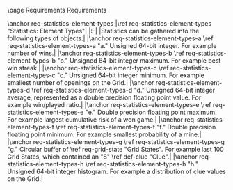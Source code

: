 \page Requirements Requirements

\anchor req-statistics-element-types
|\ref req-statistics-element-types "Statistics: Element Types"|
|:-|
|Statistics can be gathered into the following types of objects.|
|\anchor req-statistics-element-types-a \ref req-statistics-element-types-a "a." Unsigned 64-bit integer. For example number of wins.|
|\anchor req-statistics-element-types-b \ref req-statistics-element-types-b "b." Unsigned 64-bit integer maximum. For example best win streak.|
|\anchor req-statistics-element-types-c \ref req-statistics-element-types-c "c." Unsigned 64-bit integer minimum. For example smallest number of openings on the Grid.|
|\anchor req-statistics-element-types-d \ref req-statistics-element-types-d "d." Unsigned 64-bit integer average, represented as a double precision floating point value. For example win/played ratio.|
|\anchor req-statistics-element-types-e \ref req-statistics-element-types-e "e." Double precision floating point maximum. For example largest cumulative risk of a won game.|
|\anchor req-statistics-element-types-f \ref req-statistics-element-types-f "f." Double precision floating point minimum. For example smallest probability of a mine.|
|\anchor req-statistics-element-types-g \ref req-statistics-element-types-g "g." Circular buffer of \ref req-grid-state "Grid States". For example last 100 Grid States, which contained an "8" \ref def-clue "Clue".|
|\anchor req-statistics-element-types-h \ref req-statistics-element-types-h "h." Unsigned 64-bit integer histogram. For example a distribution of clue values on the Grid.|

